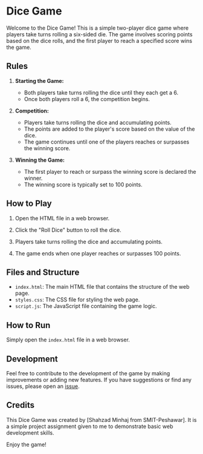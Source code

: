 # Dice Game

Welcome to the Dice Game! This is a simple two-player dice game where players take turns rolling a six-sided die. The game involves scoring points based on the dice rolls, and the first player to reach a specified score wins the game.

## Rules

1. **Starting the Game:**
   - Both players take turns rolling the dice until they each get a 6.
   - Once both players roll a 6, the competition begins.

2. **Competition:**
   - Players take turns rolling the dice and accumulating points.
   - The points are added to the player's score based on the value of the dice.
   - The game continues until one of the players reaches or surpasses the winning score.

3. **Winning the Game:**
   - The first player to reach or surpass the winning score is declared the winner.
   - The winning score is typically set to 100 points.

## How to Play

1. Open the HTML file in a web browser.

2. Click the "Roll Dice" button to roll the dice.

3. Players take turns rolling the dice and accumulating points.

4. The game ends when one player reaches or surpasses 100 points.

## Files and Structure

- `index.html`: The main HTML file that contains the structure of the web page.
- `styles.css`: The CSS file for styling the web page.
- `script.js`: The JavaScript file containing the game logic.

## How to Run

Simply open the `index.html` file in a web browser.

## Development

Feel free to contribute to the development of the game by making improvements or adding new features. If you have suggestions or find any issues, please open an [issue](https://github.com/Shahzad-Minhaj/LudoGame/issues).

## Credits

This Dice Game was created by [Shahzad Minhaj from SMIT-Peshawar]. It is a simple project assignment given to me to demonstrate basic web development skills.

Enjoy the game!

